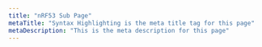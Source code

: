 ```yaml
---
title: "nRF53 Sub Page"
metaTitle: "Syntax Highlighting is the meta title tag for this page"
metaDescription: "This is the meta description for this page"
---
```

